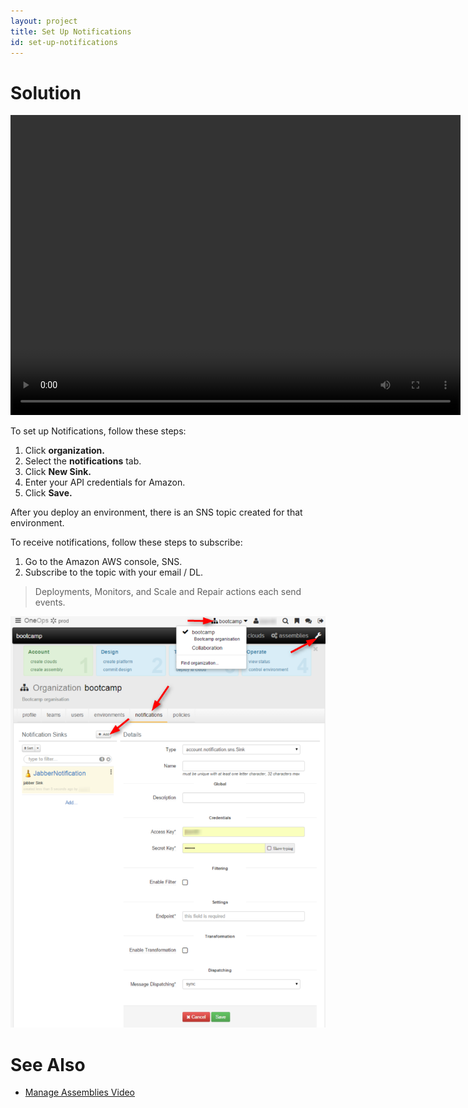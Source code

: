 ```yaml
---
layout: project
title: Set Up Notifications
id: set-up-notifications
---
```


# Solution

<video width="720" height="480" preload="metadata" controls="" class="grovo-video">
    <source src="http://videos.grovo.com/walmart-oneops-0215_managing-assemblies_4668.webm?vpv=1" type="video/webm">
    Your browser does not implement HTML5 video. 
</video>

To set up Notifications, follow these steps:


1. Click **organization.**
2. Select the **notifications** tab. 
3. Click **New Sink.**
4. Enter your API credentials for Amazon. 
5. Click **Save.**

After you deploy an environment, there is an SNS topic created for that environment. 

To receive notifications, follow these steps to subscribe:


1. Go to the Amazon AWS console, SNS.
2. Subscribe to the topic with your email / DL.

>Deployments, Monitors, and Scale and Repair actions each send events.

![SNS](/assets/docs/local/images/sns.png)

# See Also

* <a href="javascript:loadContent('/documentation/user/how-to/manage-assemblies.html');">Manage Assemblies Video</a>
